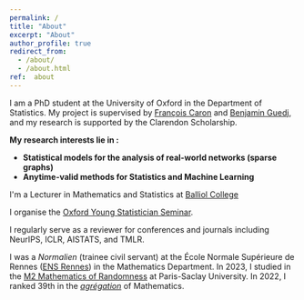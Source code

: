 ```yaml
---
permalink: /
title: "About"
excerpt: "About"
author_profile: true
redirect_from: 
  - /about/
  - /about.html
ref:  about
---
```


I am a PhD student at the University of Oxford in the Department of Statistics. My project is supervised by <a href="https://www.stats.ox.ac.uk/~caron/" class="special-link">François Caron</a> and <a href="https://bguedj.github.io" class="special-link">Benjamin Guedj</a>, and my research is supported by the Clarendon Scholarship.

**My research interests lie in :**
- **Statistical models for the analysis of real-world networks (sparse graphs)**
- **Anytime-valid methods for Statistics and Machine Learning**

I'm a Lecturer in Mathematics and Statistics at [Balliol College](https://www.balliol.ox.ac.uk)

I organise the <a href="https://youngstatmlseminar.github.io" class="special-link">Oxford Young Statistician Seminar</a>.

I regularly serve as a reviewer for conferences and journals including NeurIPS, ICLR, AISTATS, and TMLR.

I was a <i>Normalien</i> (trainee civil servant) at the École Normale Supérieure de Rennes ([ENS Rennes](https://international.ens-rennes.fr)) in the Mathematics Department. 
In 2023, I studied in the [M2 Mathematics of Randomness](https://www.universite-paris-saclay.fr/en/education/master/mathematics-and-applications/m2-mathematics-randomness)  at Paris-Saclay University. 
In 2022, I ranked 39th in the <i>[agrégation](https://en.wikipedia.org/wiki/Agrégation)</i>  of Mathematics.





